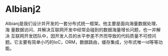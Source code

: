 # Albianj2
Albianj是我们设计并开发的一套分布式统一框架。他主要是面向海量数据处理、海 量数据访问、并解决互联网开发中经常会碰到的数据海量增长问题，也一并解决 互联网开发团队中，因开发人员的水平参差不齐而导致的代码质量不可控问题。它主要有简单小巧的IoC，ORM，数据路由，缓存集成，分布式唯一id等等功能。
